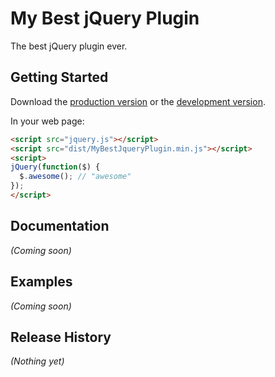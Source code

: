 # My Best jQuery Plugin

The best jQuery plugin ever.

## Getting Started
Download the [production version][min] or the [development version][max].

[min]: https://raw.github.com/wesolowski/learningMaterial/master/dist/MyBestJqueryPlugin.min.js
[max]: https://raw.github.com/wesolowski/learningMaterial/master/dist/MyBestJqueryPlugin.js

In your web page:

```html
<script src="jquery.js"></script>
<script src="dist/MyBestJqueryPlugin.min.js"></script>
<script>
jQuery(function($) {
  $.awesome(); // "awesome"
});
</script>
```

## Documentation
_(Coming soon)_

## Examples
_(Coming soon)_

## Release History
_(Nothing yet)_
